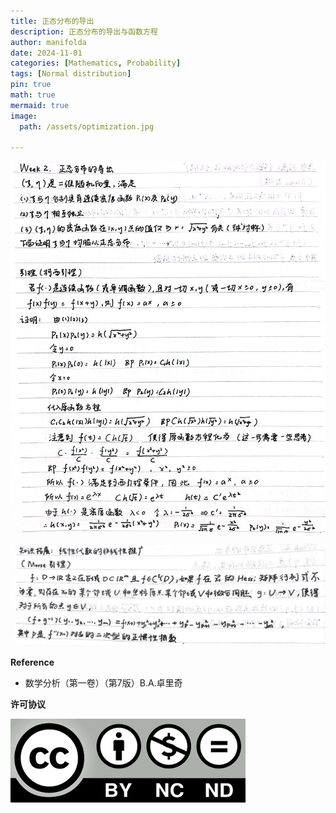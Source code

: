 ```yaml
---
title: 正态分布的导出
description: 正态分布的导出与函数方程
author: manifolda
date: 2024-11-01 
categories: [Mathematics, Probability]
tags: [Normal distribution]
pin: true
math: true
mermaid: true
image:
  path: /assets/optimization.jpg

---
```


![alt text](../assets/week2_1.jpg)

![alt text](../assets/week2_2.jpg)


**Reference**
* 数学分析（第一卷）（第7版）B.A.卓里奇

**许可协议**


![alt text](../assets/ccbyncnd.png)





